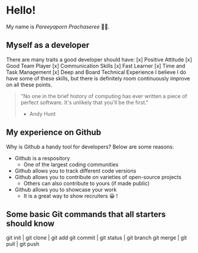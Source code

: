 # Hello! 
My name is *Pareeyaporn Prachaseree* :woman_technologist:.

## Myself as a developer
There are many traits a good developer should have: 
[x] Positive Attitude 
[x] Good Team Player
[x] Communication Skills 
[x] Fast Learner
[x] Time and Task Management 
[x] Deep and Board Technical Experience 
I believe I do have some of these skills, but there is definitely room continuously improve on all these points. 

> "No one in the brief history of computing has ever written a piece of perfect software. It's unlikely that you'll be the first."
> - Andy Hunt

## My experience on Github
Why is Github a handy tool for developers? Below are some reasons:
- Github is a respository
	- One of the largest coding communities
- Github allows you to track different code versions
- Github allows you to contribute on varieties of open-source projects
	- Others can also contribute to yours (if made public)
- Github allows you to showcase your work 
	- It is a great way to show recruiters :grinning: ! 

Some basic Git commands that all starters should know
-------------------------------------------------------
git init | git clone | git add 
git commit | git status | git branch 
git merge | git pull | git push





